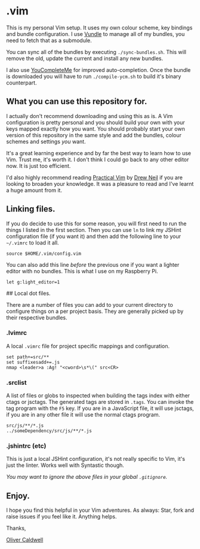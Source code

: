 # .vim

This is my personal Vim setup. It uses my own colour scheme, key bindings and bundle configuration. I use [Vundle](https://github.com/gmarik/vundle) to manage all of my bundles, you need to fetch that as a submodule.

You can sync all of the bundles by executing `./sync-bundles.sh`. This will remove the old, update the current and install any new bundles.

I also use [YouCompleteMe](https://github.com/Valloric/YouCompleteMe) for improved auto-completion. Once the bundle is downloaded you will have to run `./compile-ycm.sh` to build it's binary counterpart.

## What you can use this repository for.

I actually don't recommend downloading and using this as is. A Vim configuration is pretty personal and you should build your own with your keys mapped exactly how you want. You should probably start your own version of this repository in the same style and add the bundles, colour schemes and settings *you* want.

It's a great learning experience and by far the best way to learn how to use Vim. Trust me, it's worth it. I don't think I could go back to any other editor now. It is just too efficient.

I'd also highly recommend reading [Practical Vim](http://pragprog.com/book/dnvim/practical-vim) by [Drew Neil](http://drewneil.com/) if you are looking to broaden your knowledge. It was a pleasure to read and I've learnt a huge amount from it.

## Linking files.

If you do decide to use this for some reason, you will first need to run the things I listed in the first section. Then you can use `ln` to link my JSHint configuration file (if you want it) and then add the following line to your `~/.vimrc` to load it all.

```viml
source $HOME/.vim/config.vim
```

You can also add this line *before* the previous one if you want a lighter editor with no bundles. This is what I use on my Raspberry Pi.

```viml
let g:light_editor=1
```

## Local dot files.

There are a number of files you can add to your current directory to configure things on a per project basis. They are generally picked up by their respective bundles.

### .lvimrc

A local `.vimrc` file for project specific mappings and configuration.

```viml
set path+=src/**
set suffixesadd+=.js
nmap <leader>a :Ag! "<cword>\s*\(" src<CR>
```

### .srclist

A list of files or globs to inspected when building the tags index with either ctags or jsctags. The generated tags are stored in `.tags`. You can invoke the tag program with the `F5` key. If you are in a JavaScript file, it will use jsctags, if you are in any other file it will use the normal ctags program.

```viml
src/js/**/*.js
../someDependency/src/js/**/*.js
```

### .jshintrc (etc)

This is just a local JSHint configuration, it's not really specific to Vim, it's just the linter. Works well with Syntastic though.

*You may want to ignore the above files in your global `.gitignore`.*

## Enjoy.

I hope you find this helpful in your Vim adventures. As always: Star, fork and raise issues if you feel like it. Anything helps.

Thanks,

[Oliver Caldwell](http://oli.me.uk/)